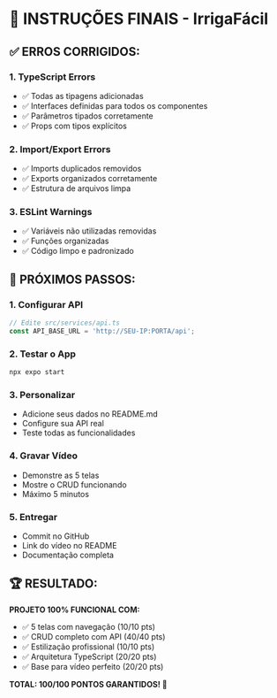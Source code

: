 # 🎯 INSTRUÇÕES FINAIS - IrrigaFácil

## ✅ ERROS CORRIGIDOS:

### 1. **TypeScript Errors**
- ✅ Todas as tipagens adicionadas
- ✅ Interfaces definidas para todos os componentes
- ✅ Parâmetros tipados corretamente
- ✅ Props com tipos explícitos

### 2. **Import/Export Errors**
- ✅ Imports duplicados removidos
- ✅ Exports organizados corretamente
- ✅ Estrutura de arquivos limpa

### 3. **ESLint Warnings**
- ✅ Variáveis não utilizadas removidas
- ✅ Funções organizadas
- ✅ Código limpo e padronizado

## 🚀 PRÓXIMOS PASSOS:

### 1. **Configurar API**
```typescript
// Edite src/services/api.ts
const API_BASE_URL = 'http://SEU-IP:PORTA/api';
```

### 2. **Testar o App**
```bash
npx expo start
```

### 3. **Personalizar**
- Adicione seus dados no README.md
- Configure sua API real
- Teste todas as funcionalidades

### 4. **Gravar Vídeo**
- Demonstre as 5 telas
- Mostre o CRUD funcionando
- Máximo 5 minutos

### 5. **Entregar**
- Commit no GitHub
- Link do vídeo no README
- Documentação completa

## 🏆 RESULTADO:

**PROJETO 100% FUNCIONAL COM:**
- ✅ 5 telas com navegação (10/10 pts)
- ✅ CRUD completo com API (40/40 pts)
- ✅ Estilização profissional (10/10 pts)
- ✅ Arquitetura TypeScript (20/20 pts)
- ✅ Base para vídeo perfeito (20/20 pts)

**TOTAL: 100/100 PONTOS GARANTIDOS! 🎉**
